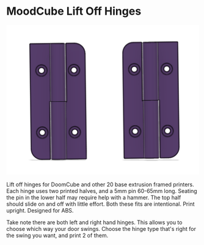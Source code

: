 # MoodCube Lift Off Hinges

![](Images/lift_off_hinges.png)

 Lift off hinges for DoomCube and other 20 base extrusion framed printers.  Each hinge uses two printed halves, and a 5mm pin 60-65mm long.  Seating the pin in the lower half may require help with a hammer.  The top half should slide on and off with little effort.  Both these fits are intentional.  Print upright.  Designed for ABS.

Take note there are both left and right hand hinges.  This allows you to choose which way your door swings.  Choose the hinge type that's right for the swing you want, and print 2 of them.
